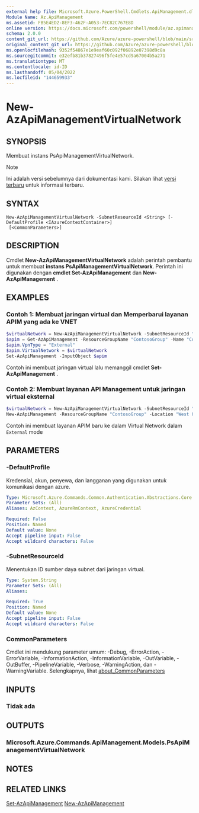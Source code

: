 ```yaml
---
external help file: Microsoft.Azure.PowerShell.Cmdlets.ApiManagement.dll-Help.xml
Module Name: Az.ApiManagement
ms.assetid: FB5E4ED2-8EF3-462F-A053-7EC82C767E8D
online version: https://docs.microsoft.com/powershell/module/az.apimanagement/new-azapimanagementvirtualnetwork
schema: 2.0.0
content_git_url: https://github.com/Azure/azure-powershell/blob/main/src/ApiManagement/ApiManagement/help/New-AzApiManagementVirtualNetwork.md
original_content_git_url: https://github.com/Azure/azure-powershell/blob/main/src/ApiManagement/ApiManagement/help/New-AzApiManagementVirtualNetwork.md
ms.openlocfilehash: 9352f54867e1e9eaf60c092f06892e07398d9c8a
ms.sourcegitcommit: e32efb81b37827496f5fe4e57cd9a67004b5a271
ms.translationtype: MT
ms.contentlocale: id-ID
ms.lasthandoff: 05/04/2022
ms.locfileid: "144659933"
---
```

# New-AzApiManagementVirtualNetwork

## SYNOPSIS
Membuat instans PsApiManagementVirtualNetwork.

> [!NOTE]
>Ini adalah versi sebelumnya dari dokumentasi kami. Silakan lihat [versi terbaru](/powershell/module/az.apimanagement/new-azapimanagementvirtualnetwork) untuk informasi terbaru.

## SYNTAX

```
New-AzApiManagementVirtualNetwork -SubnetResourceId <String> [-DefaultProfile <IAzureContextContainer>]
 [<CommonParameters>]
```

## DESCRIPTION
Cmdlet **New-AzApiManagementVirtualNetwork** adalah perintah pembantu untuk membuat **instans PsApiManagementVirtualNetwork**.
Perintah ini digunakan dengan **cmdlet Set-AzApiManagement** dan **New-AzApiManagement** .

## EXAMPLES

### Contoh 1: Membuat jaringan virtual dan Memperbarui layanan APIM yang ada ke VNET
```powershell
$virtualNetwork = New-AzApiManagementVirtualNetwork -SubnetResourceId "/subscriptions/a8ff56dc-3bc7-4174-a1e8-3726ab15d0e2/resourceGroups/Api-Default-WestUS/providers/Microsoft.Network/virtualNetworks/dfVirtualNetwork/subnets/backendSubnet"
$apim = Get-AzApiManagement -ResourceGroupName "ContosoGroup" -Name "ContosoApi"
$apim.VpnType = "External"
$apim.VirtualNetwork = $virtualNetwork
Set-AzApiManagement -InputObject $apim
```

Contoh ini membuat jaringan virtual lalu memanggil cmdlet **Set-AzApiManagement** .

### Contoh 2: Membuat layanan API Management untuk jaringan virtual eksternal
```powershell
$virtualNetwork = New-AzApiManagementVirtualNetwork -SubnetResourceId "/subscriptions/a8ff56dc-3bc7-4174-b1e8-3726ab15d0e2/resourceGroups/ContosoGroup/providers/Microsoft.Network/virtualNetworks/westUsVirtualNetwork/subnets/backendSubnet"
New-AzApiManagement -ResourceGroupName "ContosoGroup" -Location "West US" -Name "ContosoApi" -Organization Contoso -AdminEmail admin@contoso.com -VirtualNetwork $virtualNetwork -VpnType "External" -Sku "Premium"
```

Contoh ini membuat layanan APIM baru ke dalam Virtual Network dalam `External` mode

## PARAMETERS

### -DefaultProfile
Kredensial, akun, penyewa, dan langganan yang digunakan untuk komunikasi dengan azure.

```yaml
Type: Microsoft.Azure.Commands.Common.Authentication.Abstractions.Core.IAzureContextContainer
Parameter Sets: (All)
Aliases: AzContext, AzureRmContext, AzureCredential

Required: False
Position: Named
Default value: None
Accept pipeline input: False
Accept wildcard characters: False
```

### -SubnetResourceId
Menentukan ID sumber daya subnet dari jaringan virtual.

```yaml
Type: System.String
Parameter Sets: (All)
Aliases:

Required: True
Position: Named
Default value: None
Accept pipeline input: False
Accept wildcard characters: False
```

### CommonParameters
Cmdlet ini mendukung parameter umum: -Debug, -ErrorAction, -ErrorVariable, -InformationAction, -InformationVariable, -OutVariable, -OutBuffer, -PipelineVariable, -Verbose, -WarningAction, dan -WarningVariable. Selengkapnya, lihat [about_CommonParameters](http://go.microsoft.com/fwlink/?LinkID=113216)

## INPUTS

### Tidak ada

## OUTPUTS

### Microsoft.Azure.Commands.ApiManagement.Models.PsApiManagementVirtualNetwork

## NOTES

## RELATED LINKS

[Set-AzApiManagement](./Set-AzApiManagement.md)
 [New-AzApiManagement](./New-AzApiManagement.md)

